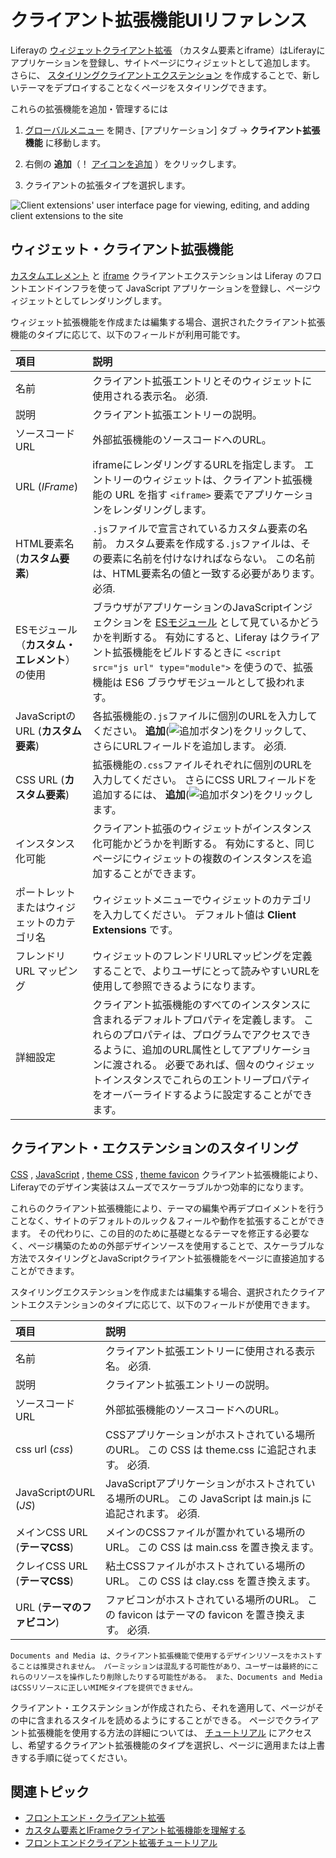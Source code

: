 # クライアント拡張機能UIリファレンス

Liferayの [ウィジェットクライアント拡張](./client-extensions-ui-reference.md#widget-client-extensions) （カスタム要素とiframe）はLiferayにアプリケーションを登録し、サイトページにウィジェットとして追加します。 さらに、 [スタイリングクライアントエクステンション](./client-extensions-ui-reference.md#styling-client-extensions) を作成することで、新しいテーマをデプロイすることなくページをスタイリングできます。

これらの拡張機能を追加・管理するには

1. [グローバルメニュー](../../../images/icon-applications-menu.png) を開き、[アプリケーション] タブ &rarr; **クライアント拡張機能** に移動します。

1. 右側の **追加**（！ [アイコンを追加](../../../images/icon-add.png) ）をクリックします。

1. クライアントの拡張タイプを選択します。

![Client extensions' user interface page for viewing, editing, and adding client extensions to the site](./client-extensions-ui-reference/images/01.png)

## ウィジェット・クライアント拡張機能

[カスタムエレメント](./understanding-custom-element-and-iframe-client-extensions.md#using-the-custom-element-type) と [iframe](./understanding-custom-element-and-iframe-client-extensions.md#using-the-iframe-type) クライアントエクステンションは Liferay のフロントエンドインフラを使って JavaScript アプリケーションを登録し、ページウィジェットとしてレンダリングします。

ウィジェット拡張機能を作成または編集する場合、選択されたクライアント拡張機能のタイプに応じて、以下のフィールドが利用可能です。

| 項目                        | 説明                                                                                                                                                                                                                                                          |
| :------------------------ | :---------------------------------------------------------------------------------------------------------------------------------------------------------------------------------------------------------------------------------------------------------- |
| 名前                        | クライアント拡張エントリとそのウィジェットに使用される表示名。 必須.                                                                                                                                                                                                                         |
| 説明                        | クライアント拡張エントリーの説明。                                                                                                                                                                                                                                           |
| ソースコード URL                | 外部拡張機能のソースコードへのURL。                                                                                                                                                                                                                                         |
| URL (_IFrame_)            | iframeにレンダリングするURLを指定します。 エントリーのウィジェットは、クライアント拡張機能の URL を指す `<iframe>` 要素でアプリケーションをレンダリングします。                                                                                                                                                               |
| HTML要素名 (**カスタム要素**)        | `.js`ファイルで宣言されているカスタム要素の名前。 カスタム要素を作成する`.js`ファイルは、その要素に名前を付けなければならない。 この名前は、HTML要素名の値と一致する必要があります。 必須.                                                                                                                                                      |
| ESモジュール（**カスタム・エレメント**）の使用  | ブラウザがアプリケーションのJavaScriptインジェクションを [ESモジュール](https://developer.mozilla.org/en-US/docs/Web/JavaScript/Guide/Modules) として見ているかどうかを判断する。 有効にすると、Liferay はクライアント拡張機能をビルドするときに `<script src="js url" type="module">` を使うので、拡張機能は ES6 ブラウザモジュールとして扱われます。 |
| JavaScriptのURL (**カスタム要素**) | 各拡張機能の`.js`ファイルに個別のURLを入力してください。 **追加**(![追加ボタン](../../../images/icon-plus.png))をクリックして、さらにURLフィールドを追加します。 必須.                                                                                                                                               |
| CSS URL (**カスタム要素**)        | 拡張機能の`.css`ファイルそれぞれに個別のURLを入力してください。 さらにCSS URLフィールドを追加するには、 **追加**(![追加ボタン](../../../images/icon-plus.png))をクリックします。                                                                                                                                         |
| インスタンス化可能                 | クライアント拡張のウィジェットがインスタンス化可能かどうかを判断する。 有効にすると、同じページにウィジェットの複数のインスタンスを追加することができます。                                                                                                                                                                              |
| ポートレットまたはウィジェットのカテゴリ名     | ウィジェットメニューでウィジェットのカテゴリを入力してください。 デフォルト値は **Client Extensions** です。                                                                                                                                                                                              |
| フレンドリ URL マッピング           | ウィジェットのフレンドリURLマッピングを定義することで、よりユーザにとって読みやすいURLを使用して参照できるようになります。                                                                                                                                                                                            |
| 詳細設定                      | クライアント拡張機能のすべてのインスタンスに含まれるデフォルトプロパティを定義します。 これらのプロパティは、プログラムでアクセスできるように、追加のURL属性としてアプリケーションに渡される。 必要であれば、個々のウィジェットインスタンスでこれらのエントリープロパティをオーバーライドするように設定することができます。                                                                                            |

## クライアント・エクステンションのスタイリング

[CSS](../frontend-client-extensions.md#css-client-extensions) , [JavaScript](../frontend-client-extensions.md#javascript-client-extensions) , [theme CSS](../frontend-client-extensions.md#theme-css-client-extensions) , [theme favicon](../frontend-client-extensions.md#theme-favicon-client-extensions) クライアント拡張機能により、Liferayでのデザイン実装はスムーズでスケーラブルかつ効率的になります。

これらのクライアント拡張機能により、テーマの編集や再デプロイメントを行うことなく、サイトのデフォルトのルック＆フィールや動作を拡張することができます。 その代わりに、この目的のために基礎となるテーマを修正する必要なく、ページ構築のための外部デザインソースを使用することで、スケーラブルな方法でスタイリングとJavaScriptクライアント拡張機能をページに直接追加することができます。

スタイリングエクステンションを作成または編集する場合、選択されたクライアントエクステンションのタイプに応じて、以下のフィールドが使用できます。

| 項目                    | 説明                                                                      |
| :-------------------- | :---------------------------------------------------------------------- |
| 名前                    | クライアント拡張エントリーに使用される表示名。 必須.                                             |
| 説明                    | クライアント拡張エントリーの説明。                                                       |
| ソースコード URL            | 外部拡張機能のソースコードへのURL。                                                     |
| css url (_css_)       | CSSアプリケーションがホストされている場所のURL。 この CSS は theme.css に追記されます。 必須.             |
| JavaScriptのURL (_JS_) | JavaScriptアプリケーションがホストされている場所のURL。 この JavaScript は main.js に追記されます。 必須. |
| メインCSS URL (**テーマCSS**) | メインのCSSファイルが置かれている場所のURL。 この CSS は main.css を置き換えます。                    |
| クレイCSS URL (**テーマCSS**) | 粘土CSSファイルがホストされている場所のURL。 この CSS は clay.css を置き換えます。                    |
| URL (**テーマのファビコン**)     | ファビコンがホストされている場所のURL。 この favicon はテーマの favicon を置き換えます。 必須.             |

```{tip}
Documents and Media は、クライアント拡張機能で使用するデザインリソースをホストすることは推奨されません。 パーミッションは混乱する可能性があり、ユーザーは最終的にこれらのリソースを操作したり削除したりする可能性がある。 また、Documents and MediaはCSSリソースに正しいMIMEタイプを提供できません。
```

クライアント・エクステンションが作成されたら、それを適用して、ページがその中に含まれるスタイルを読めるようにすることができる。 ページでクライアント拡張機能を使用する方法の詳細については、 [チュートリアル](./tutorials.md) にアクセスし、希望するクライアント拡張機能のタイプを選択し、ページに適用または上書きする手順に従ってください。

## 関連トピック

* [フロントエンド・クライアント拡張](../frontend-client-extensions.md) 
* [カスタム要素とIFrameクライアント拡張機能を理解する](./understanding-custom-element-and-iframe-client-extensions.md) 
* [フロントエンドクライアント拡張チュートリアル](./tutorials.md) 
